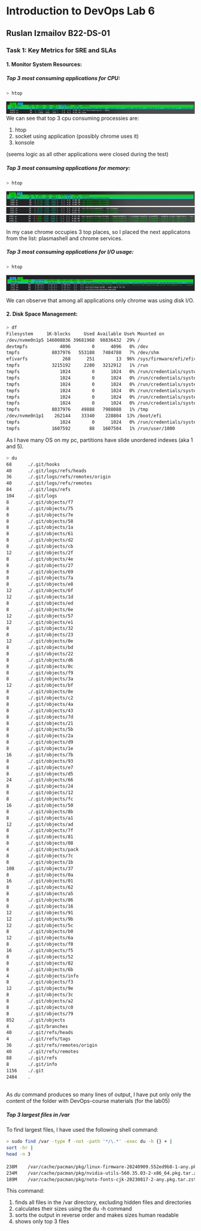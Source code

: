 # Introduction to DevOps Lab 6
## Ruslan Izmailov B22-DS-01

### Task 1: Key Metrics for SRE and SLAs

#### 1. Monitor System Resources:
##### Top 3 most consuming applications for CPU:
```sh 
> htop
```
![alt text](htop_cpu.png)
We can see that top 3 cpu consuming processies are:
1. htop 
2. socket using application (possibly chrome uses it)
3. konsole 

(seems logic as all other applications were closed during the test)

##### Top 3 most consuming applications for memory:
```sh 
> htop
```
![alt text](htop_ram_1.png)
![alt text](htop_ram_2.png)
![alt text](htop_ram_3.png)

In my case chrome occupies 3 top places, so I placed the next applicatons from the list: plasmashell and chrome services. 

##### Top 3 most consuming applications for I/O usage:
```sh 
> htop
```
![alt text](htop_io.png)

We can observe that among all applications only chrome was using disk I/O. 

#### 2. Disk Space Management:

```sh 
> df
Filesystem     1K-blocks     Used Available Use% Mounted on
/dev/nvme0n1p5 146008036 39681968  98836432  29% /
devtmpfs            4096        0      4096   0% /dev
tmpfs            8037976   553188   7484788   7% /dev/shm
efivarfs             268      251        13  96% /sys/firmware/efi/efivars
tmpfs            3215192     2280   3212912   1% /run
tmpfs               1024        0      1024   0% /run/credentials/systemd-journald.service
tmpfs               1024        0      1024   0% /run/credentials/systemd-udev-load-credentials.service
tmpfs               1024        0      1024   0% /run/credentials/systemd-sysctl.service
tmpfs               1024        0      1024   0% /run/credentials/systemd-tmpfiles-setup-dev-early.service
tmpfs               1024        0      1024   0% /run/credentials/systemd-tmpfiles-setup-dev.service
tmpfs               1024        0      1024   0% /run/credentials/systemd-vconsole-setup.service
tmpfs            8037976    49888   7988088   1% /tmp
/dev/nvme0n1p1    262144    33340    228804  13% /boot/efi
tmpfs               1024        0      1024   0% /run/credentials/systemd-tmpfiles-setup.service
tmpfs            1607592       88   1607504   1% /run/user/1000
```

As I have many OS on my pc, partitions have slide unordered indexes (aka 1 and 5). 


```sh
> du
68      ./.git/hooks
40      ./.git/logs/refs/heads
36      ./.git/logs/refs/remotes/origin
40      ./.git/logs/refs/remotes
84      ./.git/logs/refs
104     ./.git/logs
8       ./.git/objects/f7
8       ./.git/objects/75
8       ./.git/objects/7e
8       ./.git/objects/58
8       ./.git/objects/1a
8       ./.git/objects/61
8       ./.git/objects/d2
8       ./.git/objects/cb
12      ./.git/objects/2f
8       ./.git/objects/4e
8       ./.git/objects/27
8       ./.git/objects/69
8       ./.git/objects/7a
8       ./.git/objects/e8
12      ./.git/objects/6f
12      ./.git/objects/1d
8       ./.git/objects/ed
8       ./.git/objects/6e
12      ./.git/objects/57
12      ./.git/objects/e1
8       ./.git/objects/32
8       ./.git/objects/23
12      ./.git/objects/0e
8       ./.git/objects/bd
8       ./.git/objects/22
8       ./.git/objects/d6
8       ./.git/objects/0c
8       ./.git/objects/f9
8       ./.git/objects/3a
12      ./.git/objects/bf
8       ./.git/objects/8e
8       ./.git/objects/c2
8       ./.git/objects/4a
8       ./.git/objects/43
8       ./.git/objects/7d
8       ./.git/objects/21
8       ./.git/objects/5b
8       ./.git/objects/2a
8       ./.git/objects/d9
8       ./.git/objects/1e
16      ./.git/objects/7b
8       ./.git/objects/93
8       ./.git/objects/e7
8       ./.git/objects/d5
24      ./.git/objects/66
8       ./.git/objects/24
8       ./.git/objects/12
8       ./.git/objects/fc
16      ./.git/objects/50
8       ./.git/objects/8b
8       ./.git/objects/a1
12      ./.git/objects/ad
8       ./.git/objects/7f
8       ./.git/objects/81
8       ./.git/objects/08
4       ./.git/objects/pack
8       ./.git/objects/7c
8       ./.git/objects/1b
108     ./.git/objects/37
8       ./.git/objects/0a
16      ./.git/objects/01
8       ./.git/objects/62
8       ./.git/objects/a5
8       ./.git/objects/86
8       ./.git/objects/16
12      ./.git/objects/91
12      ./.git/objects/9b
12      ./.git/objects/5c
8       ./.git/objects/b0
12      ./.git/objects/6a
8       ./.git/objects/f0
16      ./.git/objects/f5
8       ./.git/objects/52
8       ./.git/objects/82
8       ./.git/objects/6b
4       ./.git/objects/info
8       ./.git/objects/f3
12      ./.git/objects/9e
8       ./.git/objects/3c
8       ./.git/objects/a2
8       ./.git/objects/c0
8       ./.git/objects/79
852     ./.git/objects
4       ./.git/branches
40      ./.git/refs/heads
4       ./.git/refs/tags
36      ./.git/refs/remotes/origin
40      ./.git/refs/remotes
88      ./.git/refs
8       ./.git/info
1156    ./.git
2404    .
    
```
As _du_ command produces so many lines of output, I have put  only only the content of the folder with DevOps-course materials (for the lab05)  

##### Top 3 largest files in /var

To find largest files, I have used the following shell command:     
```sh 
> sudo find /var -type f -not -path '*/\.*' -exec du -h {} + | 
sort -hr | 
head -n 3

238M    /var/cache/pacman/pkg/linux-firmware-20240909.552ed9b8-1-any.pkg.tar.zst
234M    /var/cache/pacman/pkg/nvidia-utils-560.35.03-2-x86_64.pkg.tar.zst
189M    /var/cache/pacman/pkg/noto-fonts-cjk-20230817-2-any.pkg.tar.zst
```
This command:    
1. finds all files in the /var directory, excluding hidden files and directories
2. calculates their sizes using the du -h command
3. sorts the output in reverse order and makes sizes human readable
4. shows only top 3 files